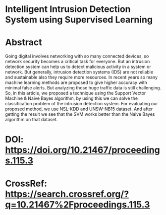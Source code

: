 # Intelligent Intrusion Detection System using Supervised Learning

# Abstract
Going digital involves networking with so many connected devices, so network security becomes a critical task for everyone. But an intrusion detection system can help us to detect malicious activity in a system or network. But generally, intrusion detection systems (IDS) are not reliable and sustainable also they require more resources. In recent years so many machine learning methods are proposed to give higher accuracy with minimal false alerts. But analyzing those huge traffic data is still challenging. So, in this article, we proposed a technique using the Support Vector Machine & Naive Bayes algorithm, by using this we can solve the classification problem of the intrusion detection system. For evaluating our proposed method, we use NSL-KDD and UNSW-NB15 dataset. And after getting the result we see that the SVM works better than the Naive Bayes algorithm on that dataset.


# DOI:  https://doi.org/10.21467/proceedings.115.3

# CrossRef: https://search.crossref.org/?q=10.21467%2Fproceedings.115.3
